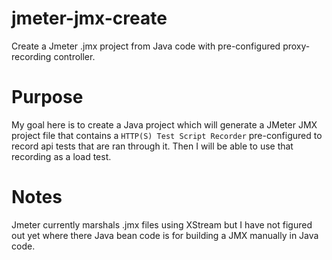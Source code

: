 # jmeter-jmx-create

Create a Jmeter .jmx project from Java code with pre-configured proxy-recording controller.

# Purpose

My goal here is to create a Java project which will generate a JMeter JMX project file that
  contains a `HTTP(S) Test Script Recorder` pre-configured to record api tests that are ran
  through it.  Then I will be able to use that recording as a load test.

# Notes

Jmeter currently marshals .jmx files using XStream but I have not figured out yet where there Java bean code is for building a JMX manually in Java code.
